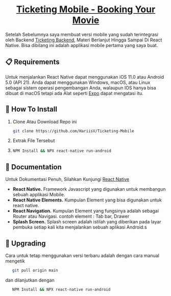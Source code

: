 <h1 align="center">
  <a href="https://github.com/HariisV/Ticketing-Mobile">
    Ticketing Mobile - Booking Your Movie
  </a>
</h1>


Setelah Sebelumnya saya membuat versi mobile yang sudah terintegrasi oleh Backend [Ticketing Backend](https://github.com/HariisV/Ticketing-Backend), Materi Berlanjut Hingga Sampai Di React Native. Bisa dibilang ini adalah applikasi mobile pertama yang saya buat.


## 📋 Requirements

Untuk menjalankan React Native dapat menggunakan iOS 11.0 atau Android 5.0 (API 21). Anda dapat menggunakan Windows, macOS, atau Linux sebagai sistem operasi pengembangan Anda, walaupun IOS hanya bisa dibuat di macOS tetapi ada Alat seperti [Expo](https://expo.io) dapat  mengatasi itu.

## 🎉 How To Install

1. Clone Atau Download Repo ini
   ```sh
   git clone https://github.com/HariisV/Ticketing-Mobile
   ```
2. Extrak File Tersebut
3. ```sh
   NPM Install && NPX react-native run-android
   ```

## 📖 Documentation

Untuk Dokumentasi Penuh, Silahkan Kunjungi [React Native](https://reactnative.dev/docs/getting-started)

- **React Native.** Framework Javascript yang digunakan untuk membangun sebuah applikasi Mobile.
- **React Native Elements.** Kumpulan Element yang bisa digunakan untuk react native.
- **React Navigation.** Kumpulan Element yang fungsinya adalah sebagai Router atau Navigasi. contoh element : Tab bar, Drawer
- **Splash Screen.** Splash screen adalah istilah yang diberikan pada layar pembuka setiap kali kita menjalankan sebuah aplikasi Android.s


## 🚀 Upgrading

Cara untuk tetap menggunakan versi terbaru adalah dengan cara manual mengetik
```sh
   git pull origin main
```
dan dilanjutkan dengan 
```sh
   NPM Install && NPX react-native run-android
```
